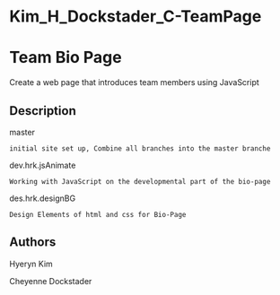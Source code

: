 # Kim_H_Dockstader_C-TeamPage

# Team Bio Page

Create a web page that introduces team members using JavaScript

## Description

master
```
initial site set up, Combine all branches into the master branche
```

dev.hrk.jsAnimate
```
Working with JavaScript on the developmental part of the bio-page
```

des.hrk.designBG
```
Design Elements of html and css for Bio-Page
```



## Authors

Hyeryn Kim

Cheyenne Dockstader

